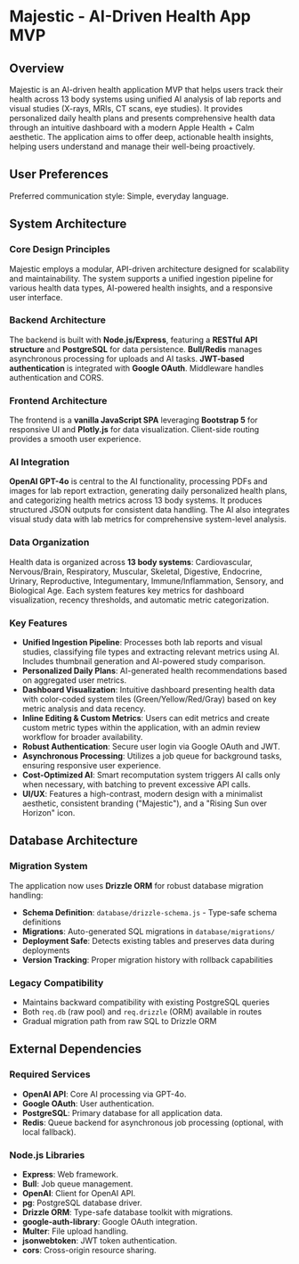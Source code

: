 # Majestic - AI-Driven Health App MVP

## Overview
Majestic is an AI-driven health application MVP that helps users track their health across 13 body systems using unified AI analysis of lab reports and visual studies (X-rays, MRIs, CT scans, eye studies). It provides personalized daily health plans and presents comprehensive health data through an intuitive dashboard with a modern Apple Health + Calm aesthetic. The application aims to offer deep, actionable health insights, helping users understand and manage their well-being proactively.

## User Preferences
Preferred communication style: Simple, everyday language.

## System Architecture

### Core Design Principles
Majestic employs a modular, API-driven architecture designed for scalability and maintainability. The system supports a unified ingestion pipeline for various health data types, AI-powered health insights, and a responsive user interface.

### Backend Architecture
The backend is built with **Node.js/Express**, featuring a **RESTful API structure** and **PostgreSQL** for data persistence. **Bull/Redis** manages asynchronous processing for uploads and AI tasks. **JWT-based authentication** is integrated with **Google OAuth**. Middleware handles authentication and CORS.

### Frontend Architecture
The frontend is a **vanilla JavaScript SPA** leveraging **Bootstrap 5** for responsive UI and **Plotly.js** for data visualization. Client-side routing provides a smooth user experience.

### AI Integration
**OpenAI GPT-4o** is central to the AI functionality, processing PDFs and images for lab report extraction, generating daily personalized health plans, and categorizing health metrics across 13 body systems. It produces structured JSON outputs for consistent data handling. The AI also integrates visual study data with lab metrics for comprehensive system-level analysis.

### Data Organization
Health data is organized across **13 body systems**: Cardiovascular, Nervous/Brain, Respiratory, Muscular, Skeletal, Digestive, Endocrine, Urinary, Reproductive, Integumentary, Immune/Inflammation, Sensory, and Biological Age. Each system features key metrics for dashboard visualization, recency thresholds, and automatic metric categorization.

### Key Features
- **Unified Ingestion Pipeline**: Processes both lab reports and visual studies, classifying file types and extracting relevant metrics using AI. Includes thumbnail generation and AI-powered study comparison.
- **Personalized Daily Plans**: AI-generated health recommendations based on aggregated user metrics.
- **Dashboard Visualization**: Intuitive dashboard presenting health data with color-coded system tiles (Green/Yellow/Red/Gray) based on key metric analysis and data recency.
- **Inline Editing & Custom Metrics**: Users can edit metrics and create custom metric types within the application, with an admin review workflow for broader availability.
- **Robust Authentication**: Secure user login via Google OAuth and JWT.
- **Asynchronous Processing**: Utilizes a job queue for background tasks, ensuring responsive user experience.
- **Cost-Optimized AI**: Smart recomputation system triggers AI calls only when necessary, with batching to prevent excessive API calls.
- **UI/UX**: Features a high-contrast, modern design with a minimalist aesthetic, consistent branding ("Majestic"), and a "Rising Sun over Horizon" icon.

## Database Architecture

### Migration System
The application now uses **Drizzle ORM** for robust database migration handling:
- **Schema Definition**: `database/drizzle-schema.js` - Type-safe schema definitions
- **Migrations**: Auto-generated SQL migrations in `database/migrations/`
- **Deployment Safe**: Detects existing tables and preserves data during deployments
- **Version Tracking**: Proper migration history with rollback capabilities

### Legacy Compatibility
- Maintains backward compatibility with existing PostgreSQL queries
- Both `req.db` (raw pool) and `req.drizzle` (ORM) available in routes
- Gradual migration path from raw SQL to Drizzle ORM

## External Dependencies

### Required Services
- **OpenAI API**: Core AI processing via GPT-4o.
- **Google OAuth**: User authentication.
- **PostgreSQL**: Primary database for all application data.
- **Redis**: Queue backend for asynchronous job processing (optional, with local fallback).

### Node.js Libraries
- **Express**: Web framework.
- **Bull**: Job queue management.
- **OpenAI**: Client for OpenAI API.
- **pg**: PostgreSQL database driver.
- **Drizzle ORM**: Type-safe database toolkit with migrations.
- **google-auth-library**: Google OAuth integration.
- **Multer**: File upload handling.
- **jsonwebtoken**: JWT token authentication.
- **cors**: Cross-origin resource sharing.